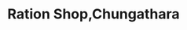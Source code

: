 ---
title: "Ration Shop,Chungathara"
url: /odanavattom/ration-shop-chungathara/
shop: convenience
---